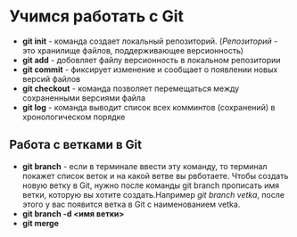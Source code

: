 # Учимся работать с Git

* **git init** - команда создает локальный репозиторий. (*Репозиторий* - это хранилище файлов, поддерживающее версионность)
* **git add** - добовляет файлу версионность в локальном репозитории
 * **git commit** - фиксирует изменение и сообщает о появлении новых версий файлов
* **git checkout** - команда позволяет перемещаться между сохраненными версиями файла
* **git log** - команда выводит список всех комминтов (сохранений) в хронологическом порядке

## Работа с ветками в Git

* **git branch** - если в терминале ввести эту команду, то терминал покажет список веток и на какой ветве вы рвботаете. Чтобы создать новую ветку в Git, нужно после команды git branch прописать имя ветки, которую вы хотите создать.Например *git branch vetka*, после этого у вас появится ветка в Git с наименованием vetka.
* **git branch -d <имя ветки>**
* **git merge**